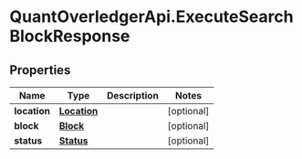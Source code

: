 # QuantOverledgerApi.ExecuteSearchBlockResponse

## Properties

Name | Type | Description | Notes
------------ | ------------- | ------------- | -------------
**location** | [**Location**](Location.md) |  | [optional] 
**block** | [**Block**](Block.md) |  | [optional] 
**status** | [**Status**](Status.md) |  | [optional] 


